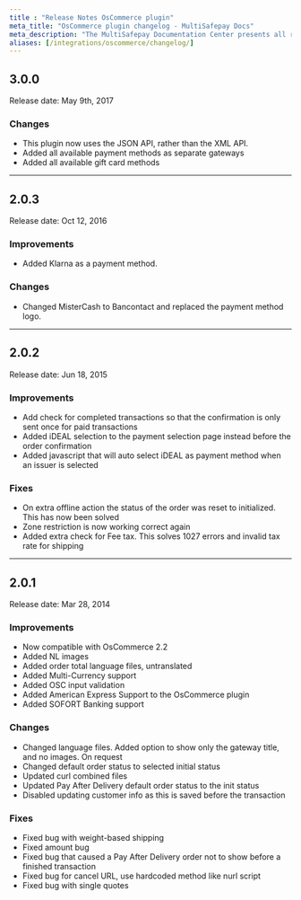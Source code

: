 ```yaml
---
title : "Release Notes OsCommerce plugin"
meta_title: "OsCommerce plugin changelog - MultiSafepay Docs"
meta_description: "The MultiSafepay Documentation Center presents all relevant information about our Plugins and API. You can also find support pages for payment methods, tools and general questions as well as the contact details of our Support and Integration Teams."
aliases: [/integrations/oscommerce/changelog/]
---
```


## 3.0.0
Release date: May 9th, 2017
### Changes
+ This plugin now uses the JSON API, rather than the XML API.
+ Added all available payment methods as separate gateways
+ Added all available gift card methods

***

## 2.0.3
Release date: Oct 12, 2016
### Improvements
+ Added Klarna as a payment method.

### Changes
+ Changed MisterCash to Bancontact and replaced the payment method logo.

***

## 2.0.2
Release date: Jun 18, 2015
### Improvements
+ Add check for completed transactions so that the confirmation is only sent once for paid transactions
+ Added iDEAL selection to the payment selection page instead before the order confirmation
+ Added javascript that will auto select iDEAL as payment method when an issuer is selected

### Fixes
+ On extra offline action the status of the order was reset to initialized. This has now been solved
+ Zone restriction is now working correct again
+ Added extra check for Fee tax. This solves 1027 errors and invalid tax rate for shipping

***

## 2.0.1
Release date: Mar 28, 2014
### Improvements
+ Now compatible with OsCommerce 2.2
+ Added NL images
+ Added order total language files, untranslated
+ Added Multi-Currency support
+ Added OSC input validation
+ Added American Express Support to the OsCommerce plugin
+ Added SOFORT Banking support

### Changes
+ Changed language files. Added option to show only the gateway title, and no images. On request
+ Changed default order status to selected initial status
+ Updated curl combined files
+ Updated Pay After Delivery default order status to the init status
+ Disabled updating customer info as this is saved before the transaction

### Fixes
+ Fixed bug with weight-based shipping
+ Fixed amount bug
+ Fixed bug that caused a Pay After Delivery order not to show before a finished transaction
+ Fixed bug for cancel URL, use hardcoded method like nurl script
+ Fixed bug with single quotes
